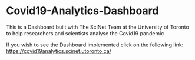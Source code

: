 # Covid19-Analytics-Dashboard
This is a Dashboard built with The SciNet Team at the University of Toronto to help researchers and scientists analyse the Covid19 pandemic

If you wish to see the Dashboard implemented click on the following link: 
https://covid19analytics.scinet.utoronto.ca/
